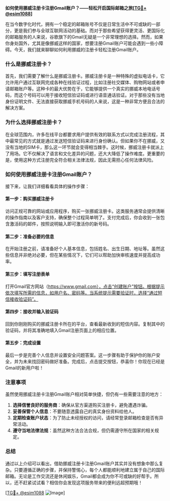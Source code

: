 **如何使用挪威注册卡注册Gmail账户？——轻松开启国际邮箱之旅[[TG💪+ @esim1088](https://t.me/s/esim1088)]**

在当今数字化时代，拥有一个稳定的邮箱账号不仅是日常生活中不可或缺的一部分，更是我们参与全球互联网活动的基础。而对于那些希望获得更灵活、更国际化的邮箱服务的人来说，谷歌旗下的Gmail无疑是一个非常理想的选择。然而，如果你身处国外，尤其是像挪威这样的国家，想要注册Gmail账户可能会遇到一些小障碍。今天，我们就来聊聊如何利用挪威的注册卡轻松注册Gmail账户。

### 什么是挪威注册卡？

首先，我们需要了解什么是挪威注册卡。挪威注册卡是一种特殊的虚拟电话卡，它允许用户通过互联网完成各种在线验证过程，比如注册社交媒体、购物网站或者申请邮箱账户等。这种卡的最大优势在于，它能够提供一个真实的挪威本地电话号码，而这个号码可以用于接收短信验证码或进行语音通话验证。对于那些没有当地身份证明文件、无法直接获取挪威手机号码的人来说，这是一种非常方便且合法的解决方案。

### 为什么选择挪威注册卡？

在全球范围内，许多在线平台都要求用户提供有效的联系方式以完成注册流程，其中最常见的方式就是通过发送短信验证码来进行身份确认。但如果你不在挪威，又没有当地的SIM卡，那么这一环节就会变得相当棘手。这时候，挪威注册卡就派上了用场。它不仅解决了语言和文化差异的问题，还大大降低了操作难度。更重要的是，使用这种方式注册完全符合相关法律法规，因此无需担心任何法律风险。

### 如何使用挪威注册卡注册Gmail账户？

接下来，让我们详细看看具体的操作步骤：

#### 第一步：购买挪威注册卡

访问正规可靠的网站或应用程序，购买一张挪威注册卡。这类服务通常会提供清晰的操作指南以及客户支持，确保整个过程简单明了。支付完成后，你会收到一张包含激活码的邮件，按照说明输入即可激活你的新号码。

#### 第二步：准备必要的信息

在开始注册之前，请准备好个人基本信息，包括姓名、出生日期、地址等。虽然这些信息并非绝对必要，但在某些情况下，它们可以帮助加快审核速度并提高成功率。

#### 第三步：填写注册表单

打开Gmail官方网站（https://www.gmail.com），点击“创建账户”按钮。根据提示依次填写所需的信息，如用户名、密码等。当系统提示需要验证时，选择“通过短信接收验证码”。

#### 第四步：接收并输入验证码

回到你刚刚购买的挪威注册卡所在的平台，查看最新收到的短信内容。复制其中的验证码，并将其准确地填入Gmail注册页面上的相应位置。

#### 第五步：完成设置

最后一步是完善个人信息并设置安全问题答案。这一步骤有助于保护你的账户安全，并为未来找回密码做好准备。完成后，点击提交按钮，恭喜你！你现在已经是Gmail的新用户啦！

### 注意事项

虽然使用挪威注册卡注册Gmail账户相对简单快捷，但仍有一些需要注意的地方：

1. **选择信誉良好的服务商**：确保从官方渠道购买注册卡，避免遭遇诈骗。
2. **妥善保管个人信息**：不要随意透露自己的真实身份资料给他人。
3. **定期检查账户状态**：为了防止未经授权的访问，请经常登录邮箱检查是否有异常活动。
4. **遵守当地法律法规**：虽然这种方法合法合规，但仍需遵守所在国家的相关规定。

### 总结

通过以上介绍可以看出，借助挪威注册卡注册Gmail账户其实并没有想象中那么复杂。只要遵循正确的步骤，并保持警惕心，每个人都能顺利地建立属于自己的国际邮箱。无论是工作交流还是休闲娱乐，Gmail都会成为你不可或缺的好帮手。所以，还不赶紧试试看？相信你会发现这项服务带来的便利远超预期哦！

[[TG💪+ @esim1088](https://t.me/s/esim1088) ![Image](https://i.postimg.cc/4NQfJmqS/Snipaste-2025-05-13-00-14-12.png)]